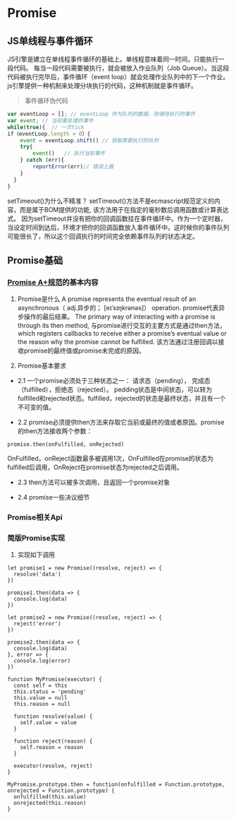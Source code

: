 # Promise

## JS单线程与事件循环

JS引擎是建立在单线程事件循环的基础上。单线程意味着同一时间，只能执行一段代码。
每当一段代码需要被执行，就会被放入作业队列（Job Queue）。当这段代码被执行完毕后，事件循环（event loop）就会处理作业队列中的下一个作业。
js引擎提供一种机制来处理分块执行的代码，这种机制就是事件循环。

> 事件循环伪代码

```js
var eventLoop = []; // eventLoop 作为队列的数据，存储待执行的事件
var event; // 当前要处理的事件
while(true){  // 一次tick
if（eventLoop.length > 0）{
    event = eventLoop.shift() // 获取需要执行的队列
    try{
        event()   // 执行当前事件
    } catch (err){
        reportError(err)// 错误上报
    }
  }
}
```
setTimeout()为什么不精准？
setTimeout()方法不是ecmascript规范定义的内容，而是属于BOM提供的功能, 该方法用于在指定的毫秒数后调用函数或计算表达式。
因为setTimeout并没有把你的回调函数挂在事件循环中。作为一个定时器，当设定时间到达后，环境才把你的回调函数放入事件循环中。这时候你的事件队列可能很长了，所以这个回调执行的时间完全依赖事件队列的状态决定。

## Promise基础




### [Promise A+规范](https://promisesaplus.com/)的基本内容

1. Promise是什么
A promise represents the eventual result of an asynchronous（ adj.异步的； [eɪˈsɪŋkrənəs]） operation. 
promise代表异步操作的最后结果。
The primary way of interacting with a promise is through its then method,
 与promise进行交互的主要方式是通过then方法，
which registers callbacks to receive either a promise’s eventual value or the reason why the promise cannot be fulfilled.
该方法通过注册回调以接收promise的最终值或promise未完成的原因。

2. Promise基本要求
- 2.1 一个promise必须处于三种状态之一： 请求态（pending）， 完成态（fulfilled），拒绝态（rejected）。
pedding状态是中间状态，可以转为fulfilled和rejected状态。fulfilled，rejected的状态是最终状态，并且有一个不可变的值。

- 2.2 promise必须提供then方法来存取它当前或最终的值或者原因。promise的then方法接收两个参数：
```
promise.then(onFulfilled, onRejected)
```
OnFulfilled，onReject函数最多被调用1次，OnFulfilled在promise的状态为fulfilled后调用，OnReject在promise状态为rejected之后调用。

- 2.3 then方法可以被多次调用，且返回一个promise对象

- 2.4 promise一些决议细节


### Promise相关Api



### 简版Promise实现

1. 实现如下调用
```
let promise1 = new Promise((resolve, reject) => {
  resolve('data')
})

promise1.then(data => {
  console.log(data)
})

let promise2 = new Promise((resolve, reject) => {
  reject('error')
})

promise2.then(data => {
  console.log(data)
}, error => {
  console.log(error)
})
```

```
function MyPromise(executor) {
  const self = this
  this.status = 'pending'
  this.value = null
  this.reason = null

  function resolve(value) {
    self.value = value
  }

  function reject(reason) {
    self.reason = reason
  }

  executor(resolve, reject)
}

MyPromise.prototype.then = function(onfulfilled = Function.prototype, onrejected = Function.prototype) {
  onfulfilled(this.value)
  onrejected(this.reason)
}
```







